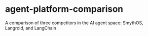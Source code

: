 # agent-platform-comparison
A comparison of three competitors in the AI agent space: SmythOS, Langroid, and LangChain
